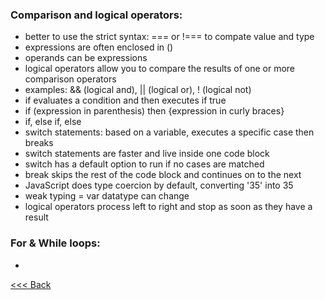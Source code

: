 ### Comparison and logical operators:
- better to use the strict syntax: === or !=== to compate value and type
- expressions are often enclosed in ()
- operands can be expressions
- logical operators allow you to compare the results of one or more comparison operators
- examples: && (logical and), || (logical or), ! (logical not)
- if evaluates a condition and then executes if true
- if (expression in parenthesis) then {expression in curly braces}
- if, else if, else
- switch statements: based on a variable, executes a specific case then breaks
- switch statements are faster and live inside one code block
- switch has a default option to run if no cases are matched
- break skips the rest of the code block and continues on to the next
- JavaScript does type coercion by default, converting '35' into 35
- weak typing = var datatype can change
- logical operators process left to right and stop as soon as they have a result

### For & While loops:
- 

[<<< Back](README.md)
